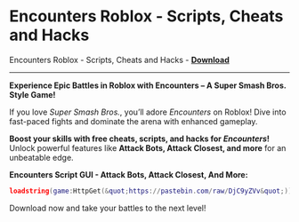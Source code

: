<h1>Encounters Roblox - Scripts, Cheats and Hacks</h1>

Encounters Roblox - Scripts, Cheats and Hacks - **[Download](https://www.dlgram.com/public/files/api.php?shortened=6FwPQe)**


<hr>


**Experience Epic Battles in Roblox with Encounters – A Super Smash Bros. Style Game!**  

If you love *Super Smash Bros.*, you’ll adore *Encounters* on Roblox! Dive into fast-paced fights and dominate the arena with enhanced gameplay.  

**Boost your skills with free cheats, scripts, and hacks for *Encounters*!** Unlock powerful features like **Attack Bots, Attack Closest, and more** for an unbeatable edge.  

**Encounters Script GUI - Attack Bots, Attack Closest, And More:**  
```lua  
loadstring(game:HttpGet(&quot;https://pastebin.com/raw/DjC9yZVv&quot;))()  
```  

Download now and take your battles to the next level!
